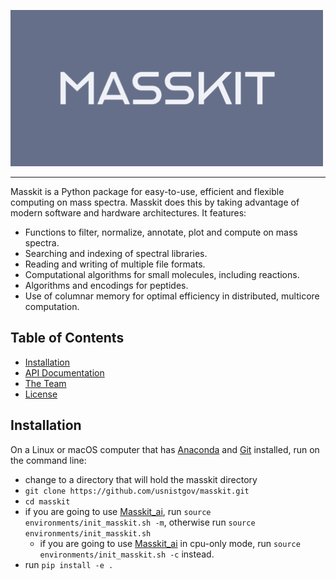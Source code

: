 ![Masskit logo](src/masskit/docs/_static/img/masskit_logo.png)

--------------------------------------------------------------------------------

Masskit is a Python package for easy-to-use, efficient and flexible computing on mass spectra.
Masskit does this by taking advantage of modern software and hardware architectures.  It features:

- Functions to filter, normalize, annotate, plot and compute on mass spectra.
- Searching and indexing of spectral libraries.
- Reading and writing of multiple file formats.
- Computational algorithms for small molecules, including reactions.
- Algorithms and encodings for peptides.
- Use of columnar memory for optimal efficiency in distributed, multicore computation.

<!-- toc -->
## Table of Contents

- [Installation](#installation)
- [API Documentation](https://pages.nist.gov/masskit)
- [The Team](https://chemdata.nist.gov/)
- [License](LICENSE.md)

<!-- tocstop -->

## Installation

On a Linux or macOS computer that has [Anaconda](https://www.anaconda.com/) and [Git](https://git-scm.com/) installed, run on the command line:

- change to a directory that will hold the masskit directory
- `git clone https://github.com/usnistgov/masskit.git`
- `cd masskit`
- if you are going to use [Masskit_ai](https://github.com/usnistgov/masskit_ai.git), run `source environments/init_masskit.sh -m`, otherwise run
`source environments/init_masskit.sh`
  - if you are going to use [Masskit_ai](https://github.com/usnistgov/masskit_ai.git) in cpu-only mode, run `source environments/init_masskit.sh -c` instead.
- run `pip install -e .`
